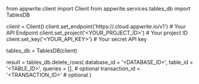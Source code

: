 from appwrite.client import Client
from appwrite.services.tables_db import TablesDB

client = Client()
client.set_endpoint('https://<REGION>.cloud.appwrite.io/v1') # Your API Endpoint
client.set_project('<YOUR_PROJECT_ID>') # Your project ID
client.set_key('<YOUR_API_KEY>') # Your secret API key

tables_db = TablesDB(client)

result = tables_db.delete_rows(
    database_id = '<DATABASE_ID>',
    table_id = '<TABLE_ID>',
    queries = [], # optional
    transaction_id = '<TRANSACTION_ID>' # optional
)
